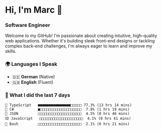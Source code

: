 # Hi, I'm Marc 👋 
### Software Engineer

Welcome to my GitHub! I'm passionate about creating intuitive, high-quality web applications. Whether it's building sleek front-end designs or tackling complex back-end challenges, I'm always eager to learn and improve my skills.  

### 🌍 Languages I Speak  
- 🇩🇪 **German** (Native)  
- 🇬🇧 **English** (Fluent)

### 🤯 What I did the last 7 days

```
🔷 TypeScript   ■■■■■■■■■■■■■■■□□□□□ 77.3% (13 hrs 14 mins)
🔷 C#           ■□□□□□□□□□□□□□□□□□□□  7.8% (1 hrs 19 mins)
📄 JSON         □□□□□□□□□□□□□□□□□□□□  4.5% (0 hrs 46 mins)
🟨 JavaScript   □□□□□□□□□□□□□□□□□□□□  4.1% (0 hrs 41 mins)
📄 Bash         □□□□□□□□□□□□□□□□□□□□  2.1% (0 hrs 21 mins)
```